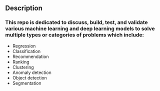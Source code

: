## Description
### This repo is dedicated to discuss, build, test, and validate various machine learning and deep learning models to solve multiple types or categories of problems which include:
- Regression
- Classification
- Recommendation
- Ranking
- Clustering
- Anomaly detection
- Object detection
- Segmentation
